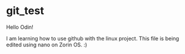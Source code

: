 # git_test

Hello Odin!

I am learning how to use github
with the linux project. This file
is being edited using nano on Zorin
OS. :)
